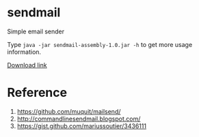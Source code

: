 sendmail
========

Simple email sender

Type `java -jar sendmail-assembly-1.0.jar -h` to get more usage information.

[Download link](http://goo.gl/iGrUjM)

Reference
=========

1. https://github.com/muquit/mailsend/
2. http://commandlinesendmail.blogspot.com/
3. https://gist.github.com/mariussoutier/3436111
